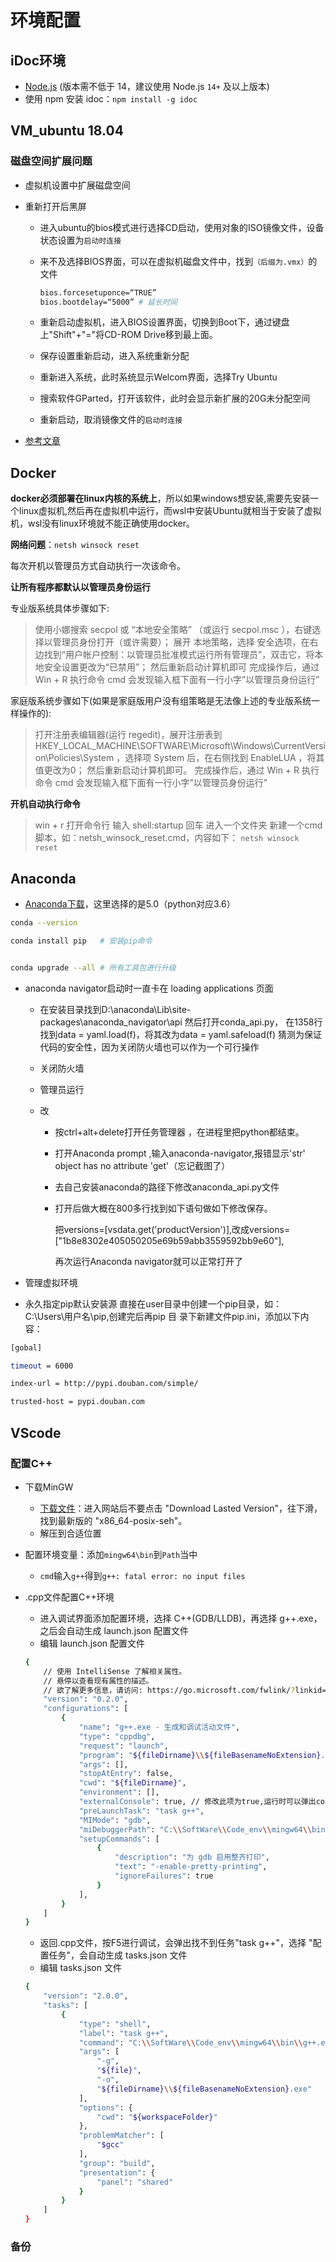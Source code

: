 环境配置
===

## iDoc环境

- [Node.js](http://nodejs.org/) (版本需不低于 14，建议使用 Node.js `14+` 及以上版本)
- 使用 npm 安装 idoc：`npm install -g idoc`

## VM_ubuntu 18.04

### 磁盘空间扩展问题

- 虚拟机设置中扩展磁盘空间

- 重新打开后黑屏

  - 进入ubuntu的bios模式进行选择CD启动，使用对象的ISO镜像文件，设备状态设置为`启动时连接`

  - 来不及选择BIOS界面，可以在虚拟机磁盘文件中，找到`（后缀为.vmx）`的文件

    ```bash
    bios.forcesetuponce=“TRUE”
    bios.bootdelay=“5000” # 延长时间
    ```

  - 重新启动虚拟机，进入BIOS设置界面，切换到Boot下，通过键盘上"Shift"+"="将CD-ROM Drive移到最上面。
  - 保存设置重新启动，进入系统重新分配
  - 重新进入系统，此时系统显示Welcom界面，选择Try Ubuntu
  - 搜索软件GParted，打开该软件，此时会显示新扩展的20G未分配空间
  - 重新启动，取消镜像文件的`启动时连接`

- [参考文章](https://www.jianshu.com/p/5c483f6b53ab)

## Docker

**docker必须部署在linux内核的系统上**，所以如果windows想安装,需要先安装一个linux虚拟机,然后再在虚拟机中运行，而wsl中安装Ubuntu就相当于安装了虚拟机，wsl没有linux环境就不能正确使用docker。

**网络问题**：`netsh winsock reset`

每次开机以管理员方式自动执行一次该命令。

**让所有程序都默认以管理员身份运行**

专业版系统具体步骤如下:

> 使用小娜搜索 secpol 或 “本地安全策略” （或运行 secpol.msc ），右键选择以管理员身份打开（或许需要）；
> 展开 本地策略，选择 安全选项，在右边找到“用户帐户控制：以管理员批准模式运行所有管理员”，双击它，将本地安全设置更改为“已禁用”；
> 然后重新启动计算机即可
> 完成操作后，通过 Win + R 执行命令 cmd 会发现输入框下面有一行小字”以管理员身份运行”

家庭版系统步骤如下(如果是家庭版用户没有组策略是无法像上述的专业版系统一样操作的):

> 打开注册表编辑器(运行 regedit)，展开注册表到 HKEY_LOCAL_MACHINE\SOFTWARE\Microsoft\Windows\CurrentVersion\Policies\System ，选择项 System 后，在右侧找到 EnableLUA ，将其值更改为0；
> 然后重新启动计算机即可。
> 完成操作后，通过 Win + R 执行命令 cmd 会发现输入框下面有一行小字”以管理员身份运行”

**开机自动执行命令**

> win + r 打开命令行
> 输入 shell:startup
> 回车
> 进入一个文件夹
> 新建一个cmd脚本，如：netsh_winsock_reset.cmd，内容如下：
> `netsh winsock reset`

## Anaconda

- [Anaconda下载](https://mirrors.tuna.tsinghua.edu.cn/anaconda/archive/)，这里选择的是5.0（python对应3.6）

```bash
conda --version 

conda install pip   # 安装pip命令


conda upgrade --all # 所有工具包进行升级

```

- anaconda navigator启动时一直卡在 loading applications 页面

  - 在安装目录找到D:\anaconda\Lib\site-packages\anaconda_navigator\api
    然后打开conda_api.py，
    在1358行找到data = yaml.load(f)，将其改为data = yaml.safeload(f)
    猜测为保证代码的安全性，因为关闭防火墙也可以作为一个可行操作

  - 关闭防火墙

  - 管理员运行

  - 改

    - 按ctrl+alt+delete打开任务管理器 ，在进程里把python都结束。

    - 打开Anaconda  prompt ,输入anaconda-navigator,报错显示'str' object has no attribute 'get'（忘记截图了）

    - 去自己安装anaconda的路径下修改anaconda_api.py文件

    - 打开后做大概在800多行找到如下语句做如下修改保存。

      把versions=[vsdata.get('productVersion')],改成versions=["1b8e8302e405050205e69b59abb3559592bb9e60"],

      再次运行Anaconda navigator就可以正常打开了

- 管理虚拟环境



- 永久指定pip默认安装源
  直接在user目录中创建一个pip目录，如：C:\Users\用户名\pip,创建完后再pip 目 录下新建文件pip.ini，添加以下内容：

```bash
[gobal]

timeout = 6000

index-url = http://pypi.douban.com/simple/

trusted-host = pypi.douban.com
```

## VScode





### 配置C++

- 下载MinGW

  - [下载文件](https://sourceforge.net/projects/mingw-w64/files/)：进入网站后不要点击 "Download Lasted Version"，往下滑，找到最新版的 "x86_64-posix-seh"。
  - 解压到合适位置

- 配置环境变量：添加`mingw64\bin`到`Path`当中

  - `cmd`输入`g++`得到`g++: fatal error: no input files`

- .cpp文件配置C++环境

  - 进入调试界面添加配置环境，选择 C++(GDB/LLDB)，再选择 g++.exe，之后会自动生成 launch.json 配置文件
  - 编辑 launch.json 配置文件

  ```bash
  {
      // 使用 IntelliSense 了解相关属性。 
      // 悬停以查看现有属性的描述。
      // 欲了解更多信息，请访问: https://go.microsoft.com/fwlink/?linkid=830387
      "version": "0.2.0",
      "configurations": [
          {
              "name": "g++.exe - 生成和调试活动文件",
              "type": "cppdbg",
              "request": "launch",
              "program": "${fileDirname}\\${fileBasenameNoExtension}.exe",
              "args": [],
              "stopAtEntry": false,
              "cwd": "${fileDirname}",
              "environment": [],
              "externalConsole": true, // 修改此项为true,运行时可以弹出console终端
              "preLaunchTask": "task g++",
              "MIMode": "gdb",
              "miDebuggerPath": "C:\\SoftWare\\Code_env\\mingw64\\bin\\gdb.exe", //修改为对应的mingw64目录
              "setupCommands": [
                  {
                      "description": "为 gdb 启用整齐打印",
                      "text": "-enable-pretty-printing",
                      "ignoreFailures": true
                  }
              ],
          }
      ]
  }
  ```

  - 返回.cpp文件，按F5进行调试，会弹出找不到任务"task g++"，选择 "配置任务"，会自动生成 tasks.json 文件
  - 编辑 tasks.json 文件

  ```bash
  {
      "version": "2.0.0",
      "tasks": [
          {
              "type": "shell",
              "label": "task g++",
              "command": "C:\\SoftWare\\Code_env\\mingw64\\bin\\g++.exe", //更新g++路径
              "args": [
                  "-g",
                  "${file}",
                  "-o",
                  "${fileDirname}\\${fileBasenameNoExtension}.exe"
              ],
              "options": {
                  "cwd": "${workspaceFolder}"
              },
              "problemMatcher": [
                  "$gcc"
              ],
              "group": "build",
              "presentation": {
                  "panel": "shared"
              }
          }
      ]
  }
  ```

  

### 备份

